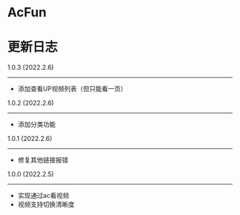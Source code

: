 # AcFun

# 更新日志

1.0.3 (2022.2.6)

---

- 添加查看UP视频列表（但只能看一页）


1.0.2 (2022.2.6)

---

- 添加分类功能


1.0.1 (2022.2.6)

---

- 修复其他链接报错


1.0.0 (2022.2.5)

---

- 实现通过ac看视频
- 视频支持切换清晰度
